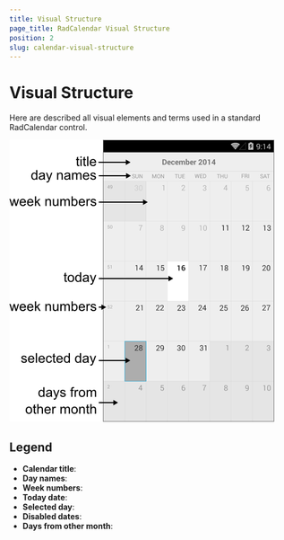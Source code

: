 ```yaml
---
title: Visual Structure
page_title: RadCalendar Visual Structure
position: 2
slug: calendar-visual-structure
---
```


# Visual Structure #

Here are described all visual elements and terms used in a standard RadCalendar control.

![Calendar Visual Structure](calendar-visual-structure.png "Visual elements of RadCalendar control")

## Legend ##

- **Calendar title**: 
- **Day names**:
- **Week numbers**:
- **Today date**:
- **Selected day**:
- **Disabled dates**:
- **Days from other month**: